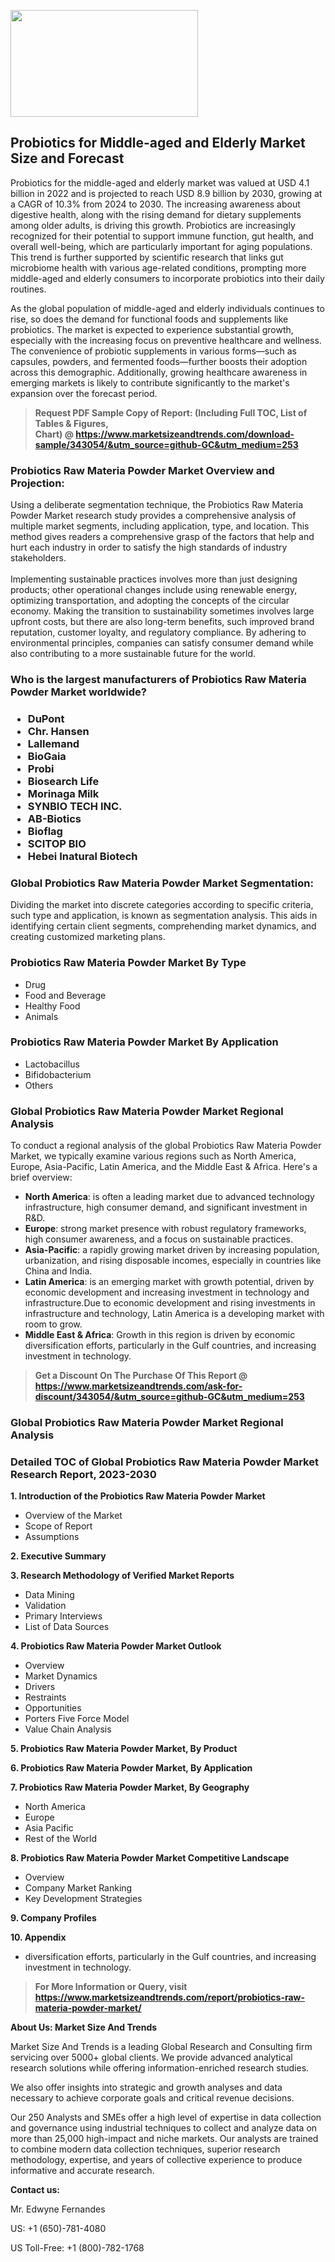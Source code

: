 <p><img class="alignnone size-medium wp-image-20088" src="https://ffe5etoiles.com/wp-content/uploads/2024/12/MST1-300x171.png" alt="" width="300" height="171" /></p><h2>Probiotics for Middle-aged and Elderly Market Size and Forecast</h2><p>Probiotics for the middle-aged and elderly market was valued at USD 4.1 billion in 2022 and is projected to reach USD 8.9 billion by 2030, growing at a CAGR of 10.3% from 2024 to 2030. The increasing awareness about digestive health, along with the rising demand for dietary supplements among older adults, is driving this growth. Probiotics are increasingly recognized for their potential to support immune function, gut health, and overall well-being, which are particularly important for aging populations. This trend is further supported by scientific research that links gut microbiome health with various age-related conditions, prompting more middle-aged and elderly consumers to incorporate probiotics into their daily routines.</p><p>As the global population of middle-aged and elderly individuals continues to rise, so does the demand for functional foods and supplements like probiotics. The market is expected to experience substantial growth, especially with the increasing focus on preventive healthcare and wellness. The convenience of probiotic supplements in various forms—such as capsules, powders, and fermented foods—further boosts their adoption across this demographic. Additionally, growing healthcare awareness in emerging markets is likely to contribute significantly to the market's expansion over the forecast period.</p></p><blockquote id="" class=""><strong>Request PDF Sample Copy of Report: (Including Full TOC, List of Tables &amp; Figures, Chart)&nbsp;@&nbsp;<strong><a href="https://www.marketsizeandtrends.com/download-sample/343054/&utm_source=github-GC&utm_medium=253" target="_blank">https://www.marketsizeandtrends.com/download-sample/343054/&utm_source=github-GC&utm_medium=253</a></strong></strong></blockquote><h3 id="" class="">Probiotics Raw Materia Powder Market&nbsp;Overview and Projection:</h3><p id="" class="">Using a deliberate segmentation technique, the Probiotics Raw Materia Powder Market research study provides a comprehensive analysis of multiple market segments, including application, type, and location. This method gives readers a comprehensive grasp of the factors that help and hurt each industry in order to satisfy the high standards of industry stakeholders. <br /> <br />Implementing sustainable practices involves more than just designing products; other operational changes include using renewable energy, optimizing transportation, and adopting the concepts of the circular economy. Making the transition to sustainability sometimes involves large upfront costs, but there are also long-term benefits, such improved brand reputation, customer loyalty, and regulatory compliance. By adhering to environmental principles, companies can satisfy consumer demand while also contributing to a more sustainable future for the world.</p><h3 id="" class="">Who is the largest manufacturers of&nbsp;Probiotics Raw Materia Powder Market worldwide?</h3><h3 class=""><p><ul><li>DuPont </li><li> Chr. Hansen </li><li> Lallemand </li><li> BioGaia </li><li> Probi </li><li> Biosearch Life </li><li> Morinaga Milk </li><li> SYNBIO TECH INC. </li><li> AB-Biotics </li><li> Bioflag </li><li> SCITOP BIO </li><li> Hebei Inatural Biotech</li></ul></p></h3><h3 id="" class="">Global&nbsp;Probiotics Raw Materia Powder Market Segmentation:</h3><p id="" class="">Dividing the market into discrete categories according to specific criteria, such type and application, is known as segmentation analysis. This aids in identifying certain client segments, comprehending market dynamics, and creating customized marketing plans.</p><h3 id="" class="">Probiotics Raw Materia Powder Market&nbsp;By Type</h3><p><p><ul><li>Drug</li><li> Food and Beverage</li><li> Healthy Food</li><li> Animals</p></li></ul></p></p><h3 id="" class="">Probiotics Raw Materia Powder Market&nbsp;By Application</h3><p class=""><p><ul><li>Lactobacillus</li><li> Bifidobacterium</li><li> Others</li></ul></p></p><h3 id="" class="">Global Probiotics Raw Materia Powder Market Regional Analysis</h3><p id="" class="">To conduct a regional analysis of the global Probiotics Raw Materia Powder Market, we typically examine various regions such as North America, Europe, Asia-Pacific, Latin America, and the Middle East &amp; Africa. Here's a brief overview:</p><ul><li><strong>North America</strong>: is often a leading market due to advanced technology infrastructure, high consumer demand, and significant investment in R&amp;D.</li><li><strong>Europe</strong>: strong market presence with robust regulatory frameworks, high consumer awareness, and a focus on sustainable practices.</li><li><strong>Asia-Pacific</strong>: a rapidly growing market driven by increasing population, urbanization, and rising disposable incomes, especially in countries like China and India.</li><li><strong>Latin America</strong>: is an emerging market with growth potential, driven by economic development and increasing investment in technology and infrastructure.Due to economic development and rising investments in infrastructure and technology, Latin America is a developing market with room to grow.</li><li><strong>Middle East &amp; Africa</strong>: Growth in this region is driven by economic diversification efforts, particularly in the Gulf countries, and increasing investment in technology.</li></ul><blockquote id="" class=""><strong>Get a Discount On The Purchase Of This Report @ <strong><a href="https://www.marketsizeandtrends.com/ask-for-discount/343054/&utm_source=github-GC&utm_medium=253" target="_blank">https://www.marketsizeandtrends.com/ask-for-discount/343054/&utm_source=github-GC&utm_medium=253</a></strong></strong></blockquote><h3 id="" class="">Global Probiotics Raw Materia Powder Market Regional Analysis</h3><h3 id="" class="">Detailed TOC of Global Probiotics Raw Materia Powder Market Research Report, 2023-2030</h3><p id="" class=""><strong>1. Introduction of the Probiotics Raw Materia Powder Market</strong></p><ul><li>Overview of the Market</li><li>Scope of Report</li><li>Assumptions</li></ul><p id="" class=""><strong>2. Executive Summary</strong></p><p id="" class=""><strong>3. Research Methodology of Verified Market Reports</strong></p><ul><li>Data Mining</li><li>Validation</li><li>Primary Interviews</li><li>List of Data Sources</li></ul><p id="" class=""><strong>4. Probiotics Raw Materia Powder Market Outlook</strong></p><ul><li>Overview</li><li>Market Dynamics</li><li>Drivers</li><li>Restraints</li><li>Opportunities</li><li>Porters Five Force Model</li><li>Value Chain Analysis</li></ul><p id="" class=""><strong>5. Probiotics Raw Materia Powder Market, By Product</strong></p><p id="" class=""><strong>6. Probiotics Raw Materia Powder Market, By Application</strong></p><p id="" class=""><strong>7. Probiotics Raw Materia Powder Market, By Geography</strong></p><ul><li>North America</li><li>Europe</li><li>Asia Pacific</li><li>Rest of the World</li></ul><p id="" class=""><strong>8. Probiotics Raw Materia Powder Market Competitive Landscape</strong></p><ul><li>Overview</li><li>Company Market Ranking</li><li>Key Development Strategies</li></ul><p id="" class=""><strong>9. Company Profiles</strong></p><p id="" class=""><strong>10. Appendix</strong></p><ul><li>diversification efforts, particularly in the Gulf countries, and increasing investment in technology.</li></ul><blockquote id="" class=""><strong>For More Information or Query, visit <strong><strong><a href="https://www.marketsizeandtrends.com/report/probiotics-raw-materia-powder-market/" target="_blank">https://www.marketsizeandtrends.com/report/probiotics-raw-materia-powder-market/</a></strong></strong></strong></blockquote><p id="" class=""><strong>About Us: Market Size And Trends</strong></p><p id="" class="">Market Size And Trends is a leading Global Research and Consulting firm servicing over 5000+ global clients. We provide advanced analytical research solutions while offering information-enriched research studies.</p><p id="" class="">We also offer insights into strategic and growth analyses and data necessary to achieve corporate goals and critical revenue decisions.</p><p id="" class="">Our 250 Analysts and SMEs offer a high level of expertise in data collection and governance using industrial techniques to collect and analyze data on more than 25,000 high-impact and niche markets. Our analysts are trained to combine modern data collection techniques, superior research methodology, expertise, and years of collective experience to produce informative and accurate research.</p><p id="" class=""><strong>Contact us:</strong></p><p id="" class="">Mr. Edwyne Fernandes</p><p id="" class="">US: +1 (650)-781-4080</p><p id="" class="">US Toll-Free: +1 (800)-782-1768</p>
